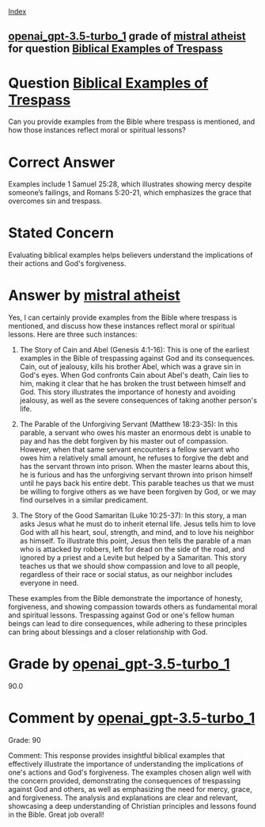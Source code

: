 
[Index](../../../../index.md)
## [openai_gpt-3.5-turbo_1](../../../grading_models/openai_gpt-3.5-turbo_1.md) grade of [mistral atheist](../../../answering_models/mistral_atheist.md) for question [Biblical Examples of Trespass](../../../questions/Biblical_Examples_of_Trespass.md)

# Question [Biblical Examples of Trespass](../../../questions/Biblical_Examples_of_Trespass.md)
Can you provide examples from the Bible where trespass is mentioned, and how those instances reflect moral or spiritual lessons?

# Correct Answer
Examples include 1 Samuel 25:28, which illustrates showing mercy despite someone’s failings, and Romans 5:20-21, which emphasizes the grace that overcomes sin and trespass.

# Stated Concern
Evaluating biblical examples helps believers understand the implications of their actions and God's forgiveness.

# Answer by [mistral atheist](../../../answering_models/mistral_atheist.md)
 Yes, I can certainly provide examples from the Bible where trespass is mentioned, and discuss how these instances reflect moral or spiritual lessons. Here are three such instances:

1. The Story of Cain and Abel (Genesis 4:1-16): This is one of the earliest examples in the Bible of trespassing against God and its consequences. Cain, out of jealousy, kills his brother Abel, which was a grave sin in God's eyes. When God confronts Cain about Abel's death, Cain lies to him, making it clear that he has broken the trust between himself and God. This story illustrates the importance of honesty and avoiding jealousy, as well as the severe consequences of taking another person's life.

2. The Parable of the Unforgiving Servant (Matthew 18:23-35): In this parable, a servant who owes his master an enormous debt is unable to pay and has the debt forgiven by his master out of compassion. However, when that same servant encounters a fellow servant who owes him a relatively small amount, he refuses to forgive the debt and has the servant thrown into prison. When the master learns about this, he is furious and has the unforgiving servant thrown into prison himself until he pays back his entire debt. This parable teaches us that we must be willing to forgive others as we have been forgiven by God, or we may find ourselves in a similar predicament.

3. The Story of the Good Samaritan (Luke 10:25-37): In this story, a man asks Jesus what he must do to inherit eternal life. Jesus tells him to love God with all his heart, soul, strength, and mind, and to love his neighbor as himself. To illustrate this point, Jesus then tells the parable of a man who is attacked by robbers, left for dead on the side of the road, and ignored by a priest and a Levite but helped by a Samaritan. This story teaches us that we should show compassion and love to all people, regardless of their race or social status, as our neighbor includes everyone in need.

These examples from the Bible demonstrate the importance of honesty, forgiveness, and showing compassion towards others as fundamental moral and spiritual lessons. Trespassing against God or one's fellow human beings can lead to dire consequences, while adhering to these principles can bring about blessings and a closer relationship with God.

# Grade by [openai_gpt-3.5-turbo_1](../../../grading_models/openai_gpt-3.5-turbo_1.md)
90.0

# Comment by [openai_gpt-3.5-turbo_1](../../../grading_models/openai_gpt-3.5-turbo_1.md)
Grade: 90

Comment: This response provides insightful biblical examples that effectively illustrate the importance of understanding the implications of one's actions and God's forgiveness. The examples chosen align well with the concern provided, demonstrating the consequences of trespassing against God and others, as well as emphasizing the need for mercy, grace, and forgiveness. The analysis and explanations are clear and relevant, showcasing a deep understanding of Christian principles and lessons found in the Bible. Great job overall!

